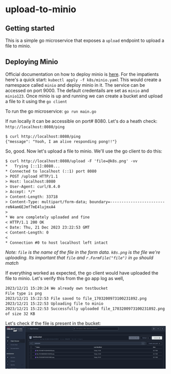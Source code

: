 # upload-to-minio

## Getting started 
This is a simple go microservice that exposes a `upload` endpoint to upload a file to minio. 

## Deploying Minio
Official documentation on how to deploy minio is [here](https://min.io/docs/minio/kubernetes/upstream/operations/install-deploy-manage/deploy-operator-helm.html). For the impatients here's a quick start: `kubectl apply -f k8s/minio.yaml`
This would create a namespace called `minio` and deploy minio in it. The service can be accessed on port 9000. The default credentails are set as `minio` and `minio123`. Once minio is up and running we can create a bucket and upload a file to it using the `go client` 

To run the go microservice:
`go run main.go` 

If run locally it can be accessible on port# 8080. Let's do a heath check: `http://localhost:8080/ping`
```
$ curl http://localhost:8080/ping
{"message": "Yooh, I am alive responding pong!!"}
```

So, good. Now let's upload a file to minio. We'll use the go client to do this:
```
$ curl http://localhost:8080/upload -F 'file=@k8s.png' -vv
*   Trying [::1]:8080...
* Connected to localhost (::1) port 8080
> POST /upload HTTP/1.1
> Host: localhost:8080
> User-Agent: curl/8.4.0
> Accept: */*
> Content-Length: 33718
> Content-Type: multipart/form-data; boundary=------------------------reN4am6EJmf7mE4lujmxA4
>
* We are completely uploaded and fine
< HTTP/1.1 200 OK
< Date: Thu, 21 Dec 2023 23:22:53 GMT
< Content-Length: 0
<
* Connection #0 to host localhost left intact
```

_Note: `file` is the name of the file in the form data. `k8s.png` is the file we're uploading. Its important that `file` and `r.FormFile("file")` in `go` should match_

If everything worked as expected, the go client would have uploaded the file to minio. Let's verify this from the go app log as well, 
```
2023/12/21 15:20:24 We already own testbucket
File type is png
2023/12/21 15:22:53 File saved to file_1703200973100231892.png
2023/12/21 15:22:53 Uploading file to minio
2023/12/21 15:22:53 Successfully uploaded file_1703200973100231892.png of size 32 KB
```


Let's check if the file is present in the bucket: 
![minio bucket list](minio_testbucket.jpg)
